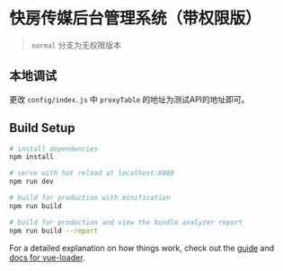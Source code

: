 # 快房传媒后台管理系统（带权限版）

> `normal` 分支为无权限版本

## 本地调试

更改 `config/index.js` 中 `proxyTable` 的地址为测试API的地址即可。

## Build Setup

``` bash
# install dependencies
npm install

# serve with hot reload at localhost:8080
npm run dev

# build for production with minification
npm run build

# build for production and view the bundle analyzer report
npm run build --report
```

For a detailed explanation on how things work, check out the [guide](http://vuejs-templates.github.io/webpack/) and [docs for vue-loader](http://vuejs.github.io/vue-loader).
